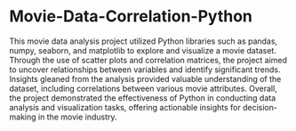 # Movie-Data-Correlation-Python

This movie data analysis project utilized Python libraries such as pandas, numpy, seaborn, and matplotlib to explore and visualize a movie dataset. Through the use of scatter plots and correlation matrices, the project aimed to uncover relationships between variables and identify significant trends. Insights gleaned from the analysis provided valuable understanding of the dataset, including correlations between various movie attributes. Overall, the project demonstrated the effectiveness of Python in conducting data analysis and visualization tasks, offering actionable insights for decision-making in the movie industry.
